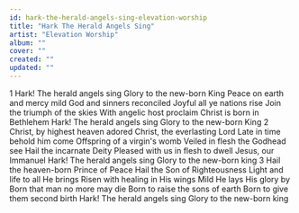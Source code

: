 ```yaml
---
id: hark-the-herald-angels-sing-elevation-worship
title: "Hark The Herald Angels Sing"
artist: "Elevation Worship"
album: ""
cover: ""
created: ""
updated: ""
---
```


1 Hark! The herald angels sing
Glory to the new-born King
Peace on earth and mercy mild
God and sinners reconciled
Joyful all ye nations rise
Join the triumph of the skies
With angelic host proclaim
Christ is born in Bethlehem
Hark! The herald angels sing
Glory to the new-born King
2 Christ, by highest heaven adored
Christ, the everlasting Lord
Late in time behold him come
Offspring of a virgin's womb
Veiled in flesh the Godhead see
Hail the incarnate Deity
Pleased with us in flesh to dwell
Jesus, our Immanuel
Hark! The herald angels sing
Glory to the new-born king
3 Hail the heaven-born Prince of Peace
Hail the Son of Righteousness
Light and life to all He brings
Risen with healing in His wings
Mild He lays His glory by
Born that man no more may die
Born to raise the sons of earth
Born to give them second birth
Hark! The herald angels sing
Glory to the new-born king